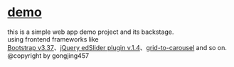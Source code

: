 # [demo](www.seeii.org)
this is a simple web app demo project and its backstage. </br>
using frontend frameworks like</br> [Bootstrap v3.37](https://getbootstrap.com/)、[jQuery edSlider plugin v.1.4](https://github.com/eduardocmoreno/jquery.edslider)、[grid-to-carousel](https://nicholaswright.github.io/grid-to-carousel/) and so on.</br>
@copyright by gongjing457
